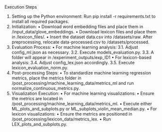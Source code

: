 
Execution Steps
1.	Setting up the Python environment: Run pip install -r requirements.txt to install all required packages.
2.	Initialization:
  •	Download word embedding files and place them in /input_data/glove_embeddings.
  •	Download lexicon files and place them in /lexicon_files/.
  •	Insert the dataset data.csv into /datasets/raw. After preprocessing, relocate data-processed.csv to /datasets/processed.
3.	Evaluation Process:
  •	For machine learning analysis:
    3.1.	Adjust config_ml.json as necessary.
    3.2.	Execute models_evaluation.py.
    3.3.	A folder will appear in /experiment_outputs/exp_ID1
  •	For lexicon-based analysis:
    3.4.	Adjust config_lex.json accordingly.
    3.5.	Execute lexicon_evaluation_norm.py.
4.	Post-processing Steps:
  •	To standardize machine learning regression metrics, place the metrics folder in /post_processing/machine_learning_data/metrics_ml and run normalize_continuous_metrics.py.
5.	Visualization Execution:
  •	For machine learning visualizations:
  •	Ensure the metrics are located in /post_processing/machine_learning_data/metrics_ml.
  •	Execute either ML_plots_and_subplots.py or ML_subplots_violin_mean_median.py.
  •	For lexicon visualizations:
  •	Ensure the metrics are positioned in /post_processing/lexicon_data/metrics_lex.
  •	Run LEX_plots_and_subplots.py.
